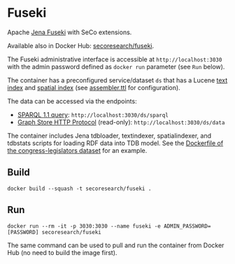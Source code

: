# Fuseki

Apache [Jena Fuseki](https://jena.apache.org/documentation/fuseki2/index.html) with SeCo extensions.

Available also in Docker Hub: [secoresearch/fuseki](https://hub.docker.com/r/secoresearch/fuseki/).

The Fuseki administrative interface is accessible at `http://localhost:3030` with the admin password defined as `docker run` parameter (see `Run` below).

The container has a preconfigured service/dataset `ds` that has a Lucene [text index](https://jena.apache.org/documentation/query/text-query.html) and [spatial index](https://jena.apache.org/documentation/query/spatial-query.html) (see [assembler.ttl](https://github.com/SemanticComputing/fuseki-docker/blob/master/assembler.ttl) for configuration).

The data can be accessed via the endpoints:
* [SPARQL 1.1 query](https://www.w3.org/TR/sparql11-query/): `http://localhost:3030/ds/sparql`
* [Graph Store HTTP Protocol](https://www.w3.org/TR/sparql11-http-rdf-update/) (read-only): `http://localhost:3030/ds/data`

The container includes Jena tdbloader, textindexer, spatialindexer, and tdbstats scripts for loading RDF data into TDB model. See the [Dockerfile of the congress-legislators dataset](https://github.com/SemanticComputing/congress-legislators/blob/master/Dockerfile) for an example.

## Build

`docker build --squash -t secoresearch/fuseki .`

## Run

`docker run --rm -it -p 3030:3030 --name fuseki -e ADMIN_PASSWORD=[PASSWORD] secoresearch/fuseki`

The same command can be used to pull and run the container from Docker Hub (no need to build the image first).

